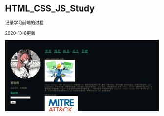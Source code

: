 # HTML_CSS_JS_Study
记录学习前端的过程



2020-10-8更新

![2020-10-8](https://github.com/Cl0udG0d/HTML_CSS_JS_Study/blob/main/%E5%8D%9A%E5%AE%A2%E4%B8%BB%E9%A2%98/images/image1.png)